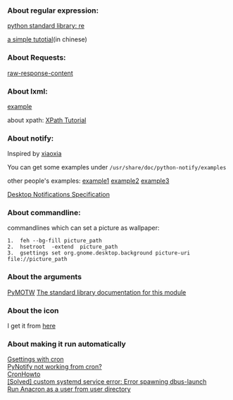 
### About regular expression:

[python standard library: re][1]

[a simple tutotial][10](in chinese)

### About Requests:

[raw-response-content][2]

### About lxml:

[example][8]

about xpath: [XPath Tutorial][9]

### About notify:

Inspired by [xiaoxia][3]

You can get some examples under `/usr/share/doc/python-notify/examples`

other people's examples: [example1][4] [example2][5] [example3][6]

[Desktop Notifications Specification][7]

### About commandline:

commandlines which can set a picture as wallpaper:

    1.  feh --bg-fill picture_path
    2.  hsetroot  -extend  picture_path
    3.  gsettings set org.gnome.desktop.background picture-uri file://picture_path

### About the arguments

[PyMOTW][12]
[The standard library documentation for this module][13]

### About the icon

I get it from [here][11]

### About making it run automatically

[Gsettings with cron][14]  
[PyNotify not working from cron?][15]  
[CronHowto][16]  
[[Solved] custom systemd service error: Error spawning dbus-launch][17]  
[Run Anacron as a user from user directory][18]  

[1]: https://docs.python.org/2/library/re.html
[2]: http://docs.python-requests.org/en/latest/user/quickstart/#raw-response-content
[3]: http://xiaoxia.org/2011/07/19/save-network-flow-scheme-and-networkmonitor-tips-applet/
[4]: http://stackp.online.fr/?p=40
[5]: https://julien.danjou.info/blog/2011/python-notify-with-gtk-stock-icon
[6]: http://dcy.is-programmer.com/posts/8844.html
[7]: http://www.galago-project.org/specs/notification/0.9/index.html
[8]: http://docs.python-guide.org/en/latest/scenarios/scrape/#lxml-and-requests
[9]: http://www.w3schools.com/xpath/default.asp
[10]: http://deerchao.net/tutorials/regex/regex.htm
[11]: http://thenounproject.com/term/happy/346/
[12]: http://pymotw.com/2/argparse/
[13]: https://docs.python.org/2/howto/argparse.html
[14]: http://stackoverflow.com/questions/10374520/gsettings-with-cron
[15]: http://stackoverflow.com/questions/4281821/pynotify-not-working-from-cron
[16]: https://help.ubuntu.com/community/CronHowto#GUI_Applications
[17]: https://bbs.archlinux.org/viewtopic.php?pid=1423853
[18]: http://www.wellengang.ch/?p=135
